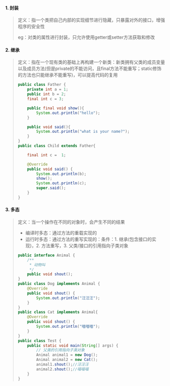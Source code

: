 #### 1. 封装

> 定义：指一个类把自己内部的实现细节进行隐藏，只暴露对外的接口，增强程序的安全性
>
> eg：对类的属性进行封装，只允许使用getter或setter方法获取和修改

#### 2. 继承

> 定义：指在一个现有类的基础上再构建一个新类：新类拥有父类的成员变量以及成员方法(但是private的不能访问，且final方法不能重写；static修饰的方法也只能继承不能重写)，可以提高代码的复用
>
> ```java
> public class Father {
>     private int a = 1;
>     public int b = 2;
>     final int c = 3;
> 
>     public final void show(){
>         System.out.println("hello");
>     }
> 
>     public void said(){
>         System.out.println("what is your name?");
>     }
> }
> public class Child extends Father{
> 
>     final int c =  1;
> 
>     @Override
>     public void said() {
>         System.out.println(b);
>         show();
>         System.out.println(c);
>         super.said();
>     }
> }
> ```

#### 3. 多态

> 定义：当一个操作在不同的对象时，会产生不同的结果
>
> - 编译时多态：通过方法的重载实现的
> - 运行时多态：通过方法的重写实现的：条件：1. 继承(包含接口的实现)，2. 方法重写，3. 父类/接口的引用指向子类对象
>
> ```java
> public interface Animal {
>     /**
>      * 动物叫
>      */
>     public void shout();
> }
> public class Dog implements Animal {
>     @Override
>     public void shout() {
>         System.out.println("汪汪汪");
>     }
> }
> public class Cat implements Animal{
>     @Override
>     public void shout() {
>         System.out.println("喵喵喵");
>     }
> }
> public class Test {
>     public static void main(String[] args) {
>         // 父类的引用指向子类对象
>         Animal animal1 = new Dog();
>         Animal animal2 = new Cat();
>         animal1.shout();//汪汪汪
>         animal2.shout();//喵喵喵
>     }
> }
> ```